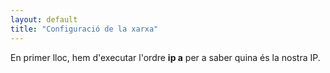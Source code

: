 ```yaml
---
layout: default
title: "Configuració de la xarxa"
---
```


En primer lloc, hem d'executar l'ordre **ip a** per a saber quina és la nostra IP.
